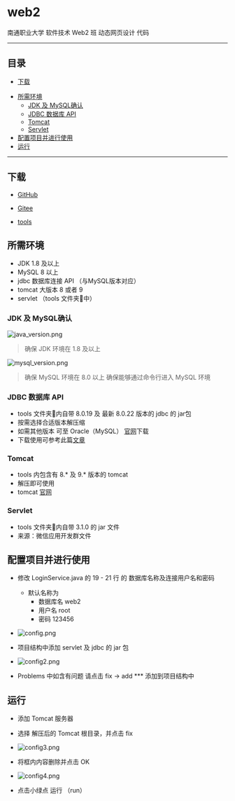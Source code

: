 # web2

南通职业大学 软件技术 Web2 班 动态网页设计 代码

---

## 目录

* [下载](#下载)
- [所需环境](#所需环境)
  + [JDK 及 MySQL确认](#jdk-及-mysql确认)
  + [JDBC 数据库 API](#jdbc-数据库-api)
  + [Tomcat](#tomcat)
  + [Servlet](#servlet)
- [配置项目并进行使用](#配置项目并进行使用)
- [运行](#运行)

---


## 下载

- [GitHub](https://github.com/runlin-wang/study_jsp/releases)
- [Gitee](https://gitee.com/runlin_wang/study_jsp/releases/)

- [tools](https://cloud.189.cn/t/bIVfiyIBNFZf)



## 所需环境

- JDK 1.8 及以上
- MySQL 8 以上
- jdbc  数据库连接 API （与MySQL版本对应）
- tomcat 大版本 8 或者 9 
- servlet   （tools 文件夹📂中）



### JDK 及 MySQL确认

![java_version.png](https://i.loli.net/2020/10/23/2dhTOLVwC4B7Hkx.png)

>  确保 JDK 环境在 1.8 及以上

![mysql_version.png](https://i.loli.net/2020/10/23/hlwATnIj6Q3RbaC.png)

> 确保 MySQL 环境在 8.0 以上 确保能够通过命令行进入 MySQL 环境



### JDBC 数据库 API

- tools 文件夹📂内自带 8.0.19 及 最新 8.0.22 版本的 jdbc 的 jar包
- 按需选择合适版本解压缩
- 如需其他版本 可至 Oracle（MySQL） [官网](https://dev.mysql.com/downloads/connector/j/)下载
- 下载使用可参考此篇[文章](https://www.cnblogs.com/NyanKoSenSei/p/11510438.html)



### Tomcat

- tools 内包含有 8.* 及 9.* 版本的 tomcat 
- 解压即可使用
- tomcat [官网](https://tomcat.apache.org/index.html)



### Servlet

- tools 文件夹📂内自带 3.1.0 的 jar 文件
- 来源：微信应用开发群文件



## 配置项目并进行使用

- 修改 LoginService.java 的 19 - 21 行 的 数据库名称及连接用户名和密码
  - 默认名称为
    - 数据库名 web2
    - 用户名     root
    - 密码        123456
    

- ![config.png](https://i.loli.net/2020/10/23/Q1X4GV6lu3PxiJj.png)



- 项目结构中添加 servlet 及 jdbc 的 jar 包
- ![config2.png](https://i.loli.net/2020/10/23/GfFAPajKMhHwLVr.png)
- Problems 中如含有问题 请点击 fix -> add *** 添加到项目结构中



## 运行

- 添加 Tomcat 服务器
- 选择 解压后的 Tomcat 根目录，并点击 fix
- ![config3.png](https://i.loli.net/2020/10/23/dioR8ymYZ4kTPeh.png)

- 将框内内容删除并点击 OK
- ![config4.png](https://i.loli.net/2020/10/23/7YyCozZxgqufWNS.png)
- 点击小绿点 运行 （run）